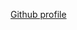 [Github profile](https://am21.mediaite.com/tms/cnt/uploads/2017/09/Screen-Shot-2017-09-28-at-11.15.16-AM.jpg)
